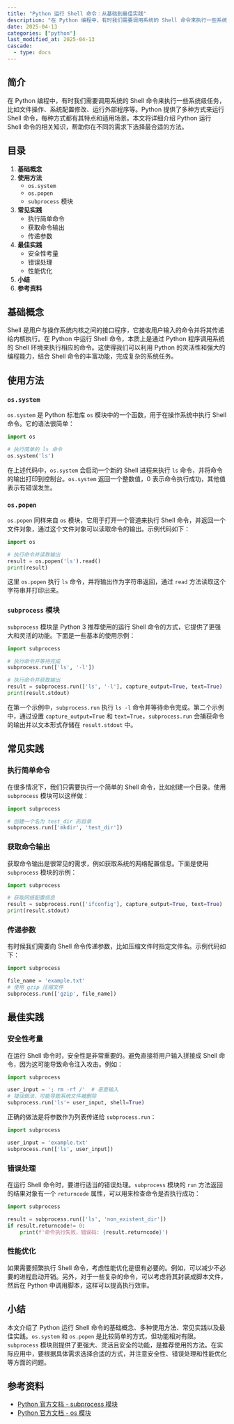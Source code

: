 ```yaml
---
title: "Python 运行 Shell 命令：从基础到最佳实践"
description: "在 Python 编程中，有时我们需要调用系统的 Shell 命令来执行一些系统级任务，比如文件操作、系统配置修改、运行外部程序等。Python 提供了多种方式来运行 Shell 命令，每种方式都有其特点和适用场景。本文将详细介绍 Python 运行 Shell 命令的相关知识，帮助你在不同的需求下选择最合适的方法。"
date: 2025-04-13
categories: ["python"]
last_modified_at: 2025-04-13
cascade:
  - type: docs
---
```



## 简介
在 Python 编程中，有时我们需要调用系统的 Shell 命令来执行一些系统级任务，比如文件操作、系统配置修改、运行外部程序等。Python 提供了多种方式来运行 Shell 命令，每种方式都有其特点和适用场景。本文将详细介绍 Python 运行 Shell 命令的相关知识，帮助你在不同的需求下选择最合适的方法。

<!-- more -->
## 目录
1. **基础概念**
2. **使用方法**
    - `os.system`
    - `os.popen`
    - `subprocess` 模块
3. **常见实践**
    - 执行简单命令
    - 获取命令输出
    - 传递参数
4. **最佳实践**
    - 安全性考量
    - 错误处理
    - 性能优化
5. **小结**
6. **参考资料**

## 基础概念
Shell 是用户与操作系统内核之间的接口程序，它接收用户输入的命令并将其传递给内核执行。在 Python 中运行 Shell 命令，本质上是通过 Python 程序调用系统的 Shell 环境来执行相应的命令。这使得我们可以利用 Python 的灵活性和强大的编程能力，结合 Shell 命令的丰富功能，完成复杂的系统任务。

## 使用方法

### `os.system`
`os.system` 是 Python 标准库 `os` 模块中的一个函数，用于在操作系统中执行 Shell 命令。它的语法很简单：
```python
import os

# 执行简单的 ls 命令
os.system('ls')
```
在上述代码中，`os.system` 会启动一个新的 Shell 进程来执行 `ls` 命令，并将命令的输出打印到控制台。`os.system` 返回一个整数值，0 表示命令执行成功，其他值表示有错误发生。

### `os.popen`
`os.popen` 同样来自 `os` 模块，它用于打开一个管道来执行 Shell 命令，并返回一个文件对象，通过这个文件对象可以读取命令的输出。示例代码如下：
```python
import os

# 执行命令并读取输出
result = os.popen('ls').read()
print(result)
```
这里 `os.popen` 执行 `ls` 命令，并将输出作为字符串返回，通过 `read` 方法读取这个字符串并打印出来。

### `subprocess` 模块
`subprocess` 模块是 Python 3 推荐使用的运行 Shell 命令的方式，它提供了更强大和灵活的功能。下面是一些基本的使用示例：
```python
import subprocess

# 执行命令并等待完成
subprocess.run(['ls', '-l'])

# 执行命令并获取输出
result = subprocess.run(['ls', '-l'], capture_output=True, text=True)
print(result.stdout)
```
在第一个示例中，`subprocess.run` 执行 `ls -l` 命令并等待命令完成。第二个示例中，通过设置 `capture_output=True` 和 `text=True`，`subprocess.run` 会捕获命令的输出并以文本形式存储在 `result.stdout` 中。

## 常见实践

### 执行简单命令
在很多情况下，我们只需要执行一个简单的 Shell 命令，比如创建一个目录。使用 `subprocess` 模块可以这样做：
```python
import subprocess

# 创建一个名为 test_dir 的目录
subprocess.run(['mkdir', 'test_dir'])
```

### 获取命令输出
获取命令输出是很常见的需求，例如获取系统的网络配置信息。下面是使用 `subprocess` 模块的示例：
```python
import subprocess

# 获取网络配置信息
result = subprocess.run(['ifconfig'], capture_output=True, text=True)
print(result.stdout)
```

### 传递参数
有时候我们需要向 Shell 命令传递参数，比如压缩文件时指定文件名。示例代码如下：
```python
import subprocess

file_name = 'example.txt'
# 使用 gzip 压缩文件
subprocess.run(['gzip', file_name])
```

## 最佳实践

### 安全性考量
在运行 Shell 命令时，安全性是非常重要的。避免直接将用户输入拼接成 Shell 命令，因为这可能导致命令注入攻击。例如：
```python
import subprocess

user_input = '; rm -rf /'  # 恶意输入
# 错误做法，可能导致系统文件被删除
subprocess.run('ls'+ user_input, shell=True)
```
正确的做法是将参数作为列表传递给 `subprocess.run`：
```python
import subprocess

user_input = 'example.txt'
subprocess.run(['ls', user_input])
```

### 错误处理
在运行 Shell 命令时，要进行适当的错误处理。`subprocess` 模块的 `run` 方法返回的结果对象有一个 `returncode` 属性，可以用来检查命令是否执行成功：
```python
import subprocess

result = subprocess.run(['ls', 'non_existent_dir'])
if result.returncode!= 0:
    print(f'命令执行失败，错误码: {result.returncode}')
```

### 性能优化
如果需要频繁执行 Shell 命令，考虑性能优化是很有必要的。例如，可以减少不必要的进程启动开销。另外，对于一些复杂的命令，可以考虑将其封装成脚本文件，然后在 Python 中调用脚本，这样可以提高执行效率。

## 小结
本文介绍了 Python 运行 Shell 命令的基础概念、多种使用方法、常见实践以及最佳实践。`os.system` 和 `os.popen` 是比较简单的方式，但功能相对有限。`subprocess` 模块则提供了更强大、灵活且安全的功能，是推荐使用的方法。在实际应用中，要根据具体需求选择合适的方式，并注意安全性、错误处理和性能优化等方面的问题。

## 参考资料
- [Python 官方文档 - subprocess 模块](https://docs.python.org/3/library/subprocess.html)
- [Python 官方文档 - os 模块](https://docs.python.org/3/library/os.html)